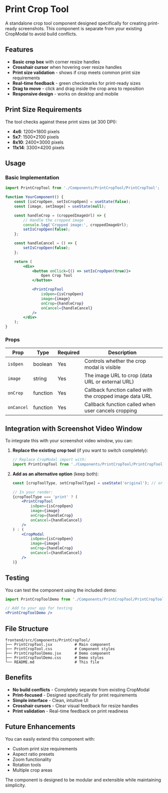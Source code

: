# Print Crop Tool

A standalone crop tool component designed specifically for creating print-ready screenshots. This component is separate from your existing CropModal to avoid build conflicts.

## Features

- **Basic crop box** with corner resize handles
- **Crosshair cursor** when hovering over resize handles
- **Print size validation** - shows if crop meets common print size requirements
- **Real-time feedback** - green checkmarks for print-ready sizes
- **Drag to move** - click and drag inside the crop area to reposition
- **Responsive design** - works on desktop and mobile

## Print Size Requirements

The tool checks against these print sizes (at 300 DPI):
- **4x6**: 1200×1800 pixels
- **5x7**: 1500×2100 pixels  
- **8x10**: 2400×3000 pixels
- **11x14**: 3300×4200 pixels

## Usage

### Basic Implementation

```jsx
import PrintCropTool from './Components/PrintCropTool/PrintCropTool';

function YourComponent() {
    const [isCropOpen, setIsCropOpen] = useState(false);
    const [image, setImage] = useState(null);

    const handleCrop = (croppedImageUrl) => {
        // Handle the cropped image
        console.log('Cropped image:', croppedImageUrl);
        setIsCropOpen(false);
    };

    const handleCancel = () => {
        setIsCropOpen(false);
    };

    return (
        <div>
            <button onClick={() => setIsCropOpen(true)}>
                Open Crop Tool
            </button>

            <PrintCropTool
                isOpen={isCropOpen}
                image={image}
                onCrop={handleCrop}
                onCancel={handleCancel}
            />
        </div>
    );
}
```

### Props

| Prop | Type | Required | Description |
|------|------|----------|-------------|
| `isOpen` | boolean | Yes | Controls whether the crop modal is visible |
| `image` | string | Yes | The image URL to crop (data URL or external URL) |
| `onCrop` | function | Yes | Callback function called with the cropped image data URL |
| `onCancel` | function | Yes | Callback function called when user cancels cropping |

## Integration with Screenshot Video Window

To integrate this with your screenshot video window, you can:

1. **Replace the existing crop tool** (if you want to switch completely):
   ```jsx
   // Replace CropModal import with:
   import PrintCropTool from './Components/PrintCropTool/PrintCropTool';
   ```

2. **Add as an alternative option** (keep both):
   ```jsx
   const [cropToolType, setCropToolType] = useState('original'); // or 'print'

   // In your render:
   {cropToolType === 'print' ? (
       <PrintCropTool
           isOpen={isCropOpen}
           image={image}
           onCrop={handleCrop}
           onCancel={handleCancel}
       />
   ) : (
       <CropModal
           isOpen={isCropOpen}
           image={image}
           onCrop={handleCrop}
           onCancel={handleCancel}
       />
   )}
   ```

## Testing

You can test the component using the included demo:

```jsx
import PrintCropToolDemo from './Components/PrintCropTool/PrintCropToolDemo';

// Add to your app for testing
<PrintCropToolDemo />
```

## File Structure

```
frontend/src/Components/PrintCropTool/
├── PrintCropTool.jsx          # Main component
├── PrintCropTool.css          # Component styles
├── PrintCropToolDemo.jsx      # Demo component
├── PrintCropToolDemo.css      # Demo styles
└── README.md                  # This file
```

## Benefits

- **No build conflicts** - Completely separate from existing CropModal
- **Print-focused** - Designed specifically for print requirements
- **Simple interface** - Clean, intuitive UI
- **Crosshair cursors** - Clear visual feedback for resize handles
- **Print validation** - Real-time feedback on print readiness

## Future Enhancements

You can easily extend this component with:
- Custom print size requirements
- Aspect ratio presets
- Zoom functionality
- Rotation tools
- Multiple crop areas

The component is designed to be modular and extensible while maintaining simplicity.
